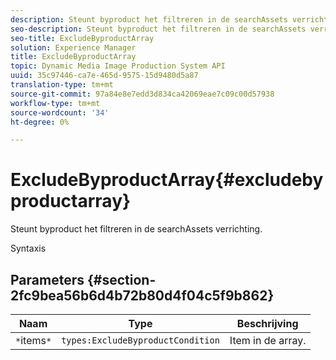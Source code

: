 ```yaml
---
description: Steunt byproduct het filtreren in de searchAssets verrichting.
seo-description: Steunt byproduct het filtreren in de searchAssets verrichting.
seo-title: ExcludeByproductArray
solution: Experience Manager
title: ExcludeByproductArray
topic: Dynamic Media Image Production System API
uuid: 35c97446-ca7e-465d-9575-15d9480d5a87
translation-type: tm+mt
source-git-commit: 97a84e8e7edd3d834ca42069eae7c09c00d57938
workflow-type: tm+mt
source-wordcount: '34'
ht-degree: 0%

---
```



# ExcludeByproductArray{#excludebyproductarray}

Steunt byproduct het filtreren in de searchAssets verrichting.

Syntaxis

## Parameters {#section-2fc9bea56b6d4b72b80d4f04c5f9b862}

| Naam | Type | Beschrijving |
|---|---|---|
| `*`items`*` | `types:ExcludeByproductCondition` | Item in de array. |

